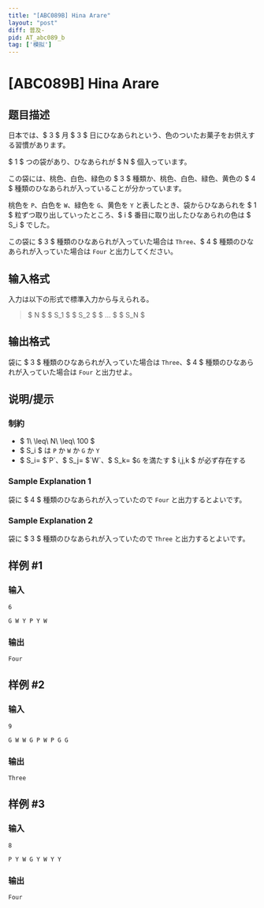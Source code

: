 ```yaml
---
title: "[ABC089B] Hina Arare"
layout: "post"
diff: 普及-
pid: AT_abc089_b
tag: ['模拟']
---
```


# [ABC089B] Hina Arare

## 题目描述

[problemUrl]: https://atcoder.jp/contests/abc089/tasks/abc089_b

日本では、$ 3 $ 月 $ 3 $ 日にひなあられという、色のついたお菓子をお供えする習慣があります。

$ 1 $ つの袋があり、ひなあられが $ N $ 個入っています。

この袋には、桃色、白色、緑色の $ 3 $ 種類か、桃色、白色、緑色、黄色の $ 4 $ 種類のひなあられが入っていることが分かっています。

桃色を `P`、白色を `W`、緑色を `G`、黄色を `Y` と表したとき、袋からひなあられを $ 1 $ 粒ずつ取り出していったところ、$ i $ 番目に取り出したひなあられの色は $ S_i $ でした。

この袋に $ 3 $ 種類のひなあられが入っていた場合は `Three`、$ 4 $ 種類のひなあられが入っていた場合は `Four` と出力してください。

## 输入格式

入力は以下の形式で標準入力から与えられる。

> $ N $ $ S_1 $ $ S_2 $ $ ... $ $ S_N $

## 输出格式

袋に $ 3 $ 種類のひなあられが入っていた場合は `Three`、$ 4 $ 種類のひなあられが入っていた場合は `Four` と出力せよ。

## 说明/提示

### 制約

- $ 1\ \leq\ N\ \leq\ 100 $
- $ S_i $ は `P` か `W` か `G` か `Y`
- $ S_i= $`P`、$ S_j= $`W`、$ S_k= $`G` を満たす $ i,j,k $ が必ず存在する

### Sample Explanation 1

袋に $ 4 $ 種類のひなあられが入っていたので `Four` と出力するとよいです。

### Sample Explanation 2

袋に $ 3 $ 種類のひなあられが入っていたので `Three` と出力するとよいです。

## 样例 #1

### 输入

```
6
G W Y P Y W
```

### 输出

```
Four
```

## 样例 #2

### 输入

```
9
G W W G P W P G G
```

### 输出

```
Three
```

## 样例 #3

### 输入

```
8
P Y W G Y W Y Y
```

### 输出

```
Four
```

